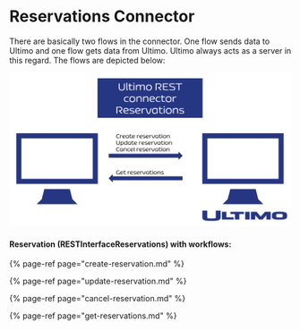# Reservations Connector

There are basically two flows in the connector. One flow sends data to Ultimo and one flow gets data from Ultimo. Ultimo always acts as a server in this regard. The flows are depicted below:

![](../../../.gitbook/assets/2.png)

#### **Reservation \(RESTInterfaceReservations\) with workflows:**

{% page-ref page="create-reservation.md" %}

{% page-ref page="update-reservation.md" %}

{% page-ref page="cancel-reservation.md" %}

{% page-ref page="get-reservations.md" %}





